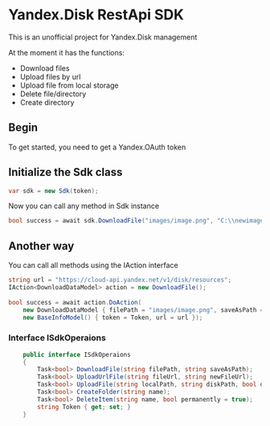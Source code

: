 # Yandex.Disk RestApi SDK
This is an unofficial project for Yandex.Disk management

At the moment it has the functions:
- Download files
- Upload files by url
- Upload file from local storage
- Delete file/directory
- Create directory

## Begin
To get started, you need to get a Yandex.OAuth token

## Initialize the Sdk class
```c#
var sdk = new Sdk(token);
```

Now you can call any method in Sdk instance
```c#
bool success = await sdk.DownloadFile("images/image.png", "C:\\newimage.png");
```

## Another way
You can call all methods using the IAction<T> interface
```c#
string url = "https://cloud-api.yandex.net/v1/disk/resources";
IAction<DownloadDataModel> action = new DownloadFile();
  
bool success = await action.DoAction(
    new DownloadDataModel { filePath = "images/image.png", saveAsPath = "C:\\newimage.png" },  
    new BaseInfoModel() { token = Token, url = url });
```

### Interface ISdkOperaions
```c#
    public interface ISdkOperaions
    {
        Task<bool> DownloadFile(string filePath, string saveAsPath);
        Task<bool> UploadUrlFile(string fileUrl, string newFileUrl);
        Task<bool> UploadFile(string localPath, string diskPath, bool overwrite = true);
        Task<bool> CreateFolder(string name);
        Task<bool> DeleteItem(string name, bool permanently = true);
        string Token { get; set; }
    }
```
